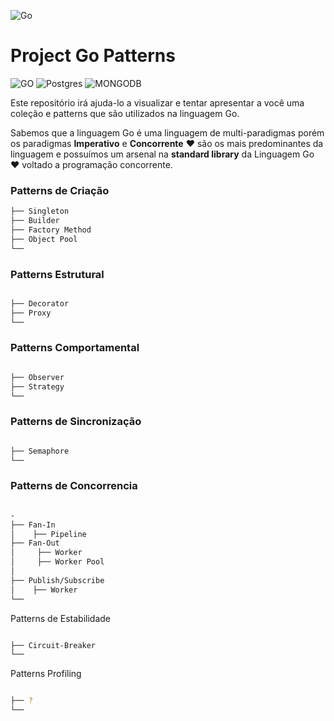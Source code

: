 ![Go](https://github.com/jeffotoni/project.go.standard/blob/master/.github/go.png)

# Project Go Patterns

![GO](https://img.shields.io/badge/GO-%2300ADD8?style=for-the-badge&logo=Go&labelColor=%23444444)
![Postgres
](https://img.shields.io/badge/POSTGRESQL-%23336791?style=for-the-badge&logo=PostgreSQL&logoColor=%23336791&labelColor=%23444444)
![MONGODB](https://img.shields.io/badge/MONGO-%237A248?style=for-the-badge&logo=MongoDB&labelColor=%23444444)

Este repositório irá ajuda-lo a visualizar e tentar apresentar a você uma coleção e patterns que são utilizados na linguagem Go.

Sabemos que a linguagem Go é uma linguagem de multi-paradigmas porém os paradigmas **Imperativo** e **Concorrente** ❤️
são os mais predominantes da linguagem e possuímos um arsenal na **standard library** da Linguagem Go ❤️ voltado a programação concorrente.


### Patterns de Criação

```bash
├── Singleton
├── Builder
├── Factory Method
├── Object Pool
└──
```

### Patterns Estrutural

```bash

├── Decorator
├── Proxy
└──
```


### Patterns Comportamental

```bash

├── Observer
├── Strategy
└──
```


### Patterns de Sincronização

```bash

├── Semaphore
└──
```

### Patterns de Concorrencia

```bash

-
├── Fan-In
│    ├── Pipeline
├── Fan-Out
│     ├── Worker
│     ├── Worker Pool
│
├── Publish/Subscribe
│    ├── Worker
└──
```

Patterns de Estabilidade

```bash

├── Circuit-Breaker
└──
```

Patterns Profiling

```bash

├── ?
└──

```